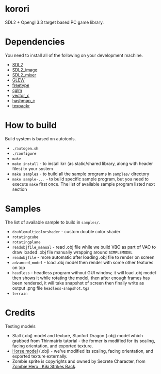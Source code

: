 # korori

SDL2 + Opengl 3.3 target based PC game library.

# Dependencies

You need to install all of the following on your development machine.

* [SDL2](https://www.libsdl.org/download-2.0.php)
* [SDL2_image](https://www.libsdl.org/projects/SDL_image/)
* [SDL2_mixer](https://www.libsdl.org/projects/SDL_mixer/)
* [GLEW](http://glew.sourceforge.net/)
* [freetype](https://www.freetype.org/)
* [cglm](https://github.com/recp/cglm)
* [vector_c](https://github.com/haxpor/vector_c)
* [hashmap_c](https://github.com/haxpor/hashmap_c)
* [texpackr](https://github.com/abzico/texpackr)

# How to build

Build system is based on autotools.

* `./autogen.sh`
* `./configure`
* `make`
* `make install` - to install krr (as static/shared library, along with header files) to your system
* `make samples` - to build all the sample programs in `samples/` directory
* `make sample-...` - to build specific sample program, but you need to execute `make` first once. The list of available sample program listed next section

# Samples

The list of available sample to build in `samples/`.

* `doublemulticolorshader` - custom double color shader
* `rotatingcube`
* `rotatingplane`
* `readobjfile_manual` - read .obj file while we build VBO as part of VAO to draw loaded .obj file manually wrapping around `SIMPLEMODEL`
* `readobjfile` - more automatic after loading .obj file to render on screen
* `advanced_model` - load .obj model then render with some other features on top
* `headless` - headless program without GUI window, it will load .obj model then shows it while rotating the model, then after enough frames has been rendered, it will take snapshot of screen then finally write as output .png file `headless-snapshot.tga`
* `terrain`

# Credits

Testing models

* Stall (.obj) model and texture, Stanfort Dragon (.obj) model which grabbed from Thinmatrix tutorial - the former is modified for its scaling, facing orientation, and exported texture.
* [Horse model](https://www.turbosquid.com/3d-models/free-low--horse-3d-model/810753) (.obj) - we've modified its scaling, facing orientation, and exported texture externally.
* Zombie sprite is copyrights and owned by Secrete Character, from [Zombie Hero : Kiki Strikes Back](http://zombie-hero.com).
